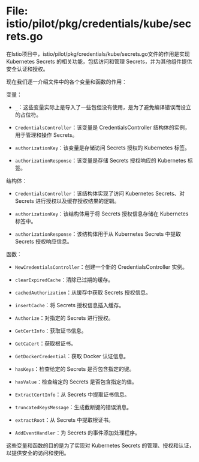 # File: istio/pilot/pkg/credentials/kube/secrets.go

在Istio项目中，istio/pilot/pkg/credentials/kube/secrets.go文件的作用是实现 Kubernetes Secrets 的相关功能，包括访问和管理 Secrets，并为其他组件提供安全认证和授权。

现在我们逐一介绍文件中的各个变量和函数的作用：

变量：

- `_`：这些变量实际上是导入了一些包但没有使用，是为了避免编译错误而设立的占位符。

- `CredentialsController`：该变量是 CredentialsController 结构体的实例，用于管理和操作 Secrets。

- `authorizationKey`：该变量是存储访问 Secrets 授权的 Kubernetes 标签。

- `authorizationResponse`：该变量是存储 Secrets 授权响应的 Kubernetes 标签。

结构体：

- `CredentialsController`：该结构体实现了访问 Kubernetes Secrets、对 Secrets 进行授权以及缓存授权结果的逻辑。

- `authorizationKey`：该结构体用于将 Secrets 授权信息存储在 Kubernetes 标签中。

- `authorizationResponse`：该结构体用于从 Kubernetes Secrets 中提取 Secrets 授权响应信息。

函数：

- `NewCredentialsController`：创建一个新的 CredentialsController 实例。

- `clearExpiredCache`：清除已过期的缓存。

- `cachedAuthorization`：从缓存中获取 Secrets 授权信息。

- `insertCache`：将 Secrets 授权信息插入缓存。

- `Authorize`：对指定的 Secrets 进行授权。

- `GetCertInfo`：获取证书信息。

- `GetCaCert`：获取根证书。

- `GetDockerCredential`：获取 Docker 认证信息。

- `hasKeys`：检查给定的 Secrets 是否包含指定的键。

- `hasValue`：检查给定的 Secrets 是否包含指定的值。

- `ExtractCertInfo`：从 Secrets 中提取证书信息。

- `truncatedKeysMessage`：生成截断键的错误消息。

- `extractRoot`：从 Secrets 中提取根证书。

- `AddEventHandler`：为 Secrets 的事件添加处理程序。

这些变量和函数的目的是为了实现对 Kubernetes Secrets 的管理、授权和认证，以提供安全的访问和使用。

